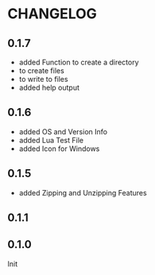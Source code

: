 # CHANGELOG

## 0.1.7
- added Function to create a directory
- to create files
- to write to files
- added help output

## 0.1.6
- added OS and Version Info
- added Lua Test File
- added Icon for Windows

## 0.1.5
- added Zipping and Unzipping Features

## 0.1.1

## 0.1.0
Init

